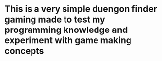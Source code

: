 <h1>This is a very simple duengon finder gaming made to test my programming knowledge and experiment with game making concepts</h1>
